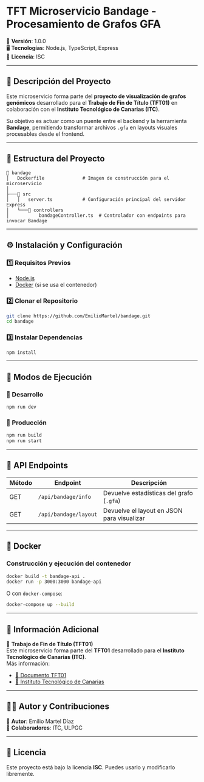 # **TFT Microservicio Bandage - Procesamiento de Grafos GFA**

📌 **Versión**: 1.0.0  
🖥 **Tecnologías**: Node.js, TypeScript, Express  
📜 **Licencia**: ISC  

---

## **📌 Descripción del Proyecto**  
Este microservicio forma parte del **proyecto de visualización de grafos genómicos** desarrollado para el **Trabajo de Fin de Título (TFT01)** en colaboración con el **Instituto Tecnológico de Canarias (ITC)**.  

Su objetivo es actuar como un puente entre el backend y la herramienta **Bandage**, permitiendo transformar archivos `.gfa` en layouts visuales procesables desde el frontend.

---

## **📂 Estructura del Proyecto**  
```
📂 bandage
│   Dockerfile              # Imagen de construcción para el microservicio
│
├───📂 src
│   │   server.ts           # Configuración principal del servidor Express
│   └───📂 controllers
│           bandageController.ts  # Controlador con endpoints para invocar Bandage
```

---

## **⚙️ Instalación y Configuración**

### **1️⃣ Requisitos Previos**
- [Node.js](https://nodejs.org/)
- [Docker](https://www.docker.com/) (si se usa el contenedor)

### **2️⃣ Clonar el Repositorio**
```bash
git clone https://github.com/EmilioMartel/bandage.git
cd bandage
```

### **3️⃣ Instalar Dependencias**
```bash
npm install
```

---

## **🚀 Modos de Ejecución**

### **🔹 Desarrollo**
```bash
npm run dev
```

### **🔹 Producción**
```bash
npm run build
npm run start
```

---

## **📌 API Endpoints**

| Método | Endpoint       | Descripción                              |
|--------|----------------|------------------------------------------|
| GET    | `/api/bandage/info`   | Devuelve estadísticas del grafo (`.gfa`) |
| GET    | `/api/bandage/layout` | Devuelve el layout en JSON para visualizar |

---

## **🔧 Docker**

### **Construcción y ejecución del contenedor**
```bash
docker build -t bandage-api .
docker run -p 3000:3000 bandage-api
```

O con `docker-compose`:
```bash
docker-compose up --build
```

---

## **📌 Información Adicional**

📘 **Trabajo de Fin de Título (TFT01)**  
Este microservicio forma parte del **TFT01** desarrollado para el **Instituto Tecnológico de Canarias (ITC)**.  
Más información:
- [📄 Documento TFT01](https://drive.google.com/file/d/1emKnprueySC8kMen3JYUOPBANlWkGwCl/view?usp=sharing)
- [🔬 Instituto Tecnológico de Canarias](https://www.itccanarias.org/)

---

## **👨‍💻 Autor y Contribuciones**
📌 **Autor**: Emilio Martel Díaz  
🔗 **Colaboradores**: ITC, ULPGC

---

## **📜 Licencia**
Este proyecto está bajo la licencia **ISC**. Puedes usarlo y modificarlo libremente.
